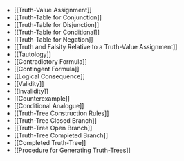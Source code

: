 - [[Truth-Value Assignment]]
- [[Truth-Table for Conjunction]]
- [[Truth-Table for Disjunction]]
- [[Truth-Table for Conditional]]
- [[Truth-Table for Negation]]
- [[Truth and Falsity Relative to a Truth-Value Assignment]]
- [[Tautology]]
- [[Contradictory Formula]]
- [[Contingent Formula]]
- [[Logical Consequence]]
- [[Validity]]
- [[Invalidity]]
- [[Counterexample]]
- [[Conditional Analogue]]
- [[Truth-Tree Construction Rules]]
- [[Truth-Tree Closed Branch]]
- [[Truth-Tree Open Branch]]
- [[Truth-Tree Completed Branch]]
- [[Completed Truth-Tree]]
- [[Procedure for Generating Truth-Trees]]
